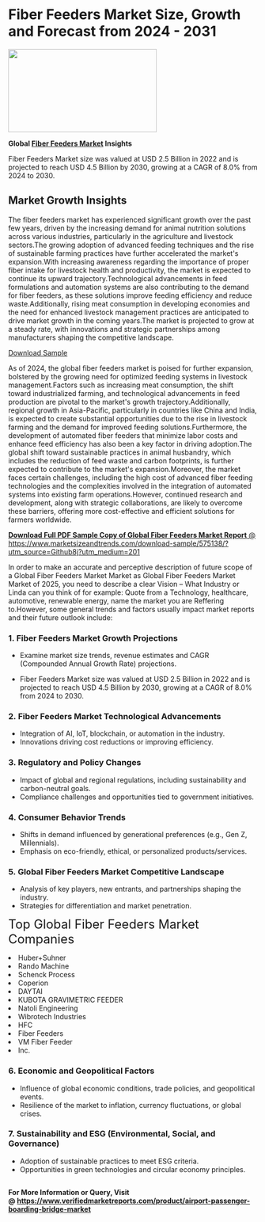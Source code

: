 <H1>Fiber Feeders Market Size, Growth and Forecast from 2024 - 2031</H1><img class="aligncenter size-medium wp-image-584254" src="https://thirdeyenews.in/wp-content/uploads/2024/09/Global-Market-Research-300x168.jpeg" alt="" width="300" height="168" /><p><strong>Global&nbsp;<a href="https://www.marketsizeandtrends.com/download-sample/575138/?utm_source=Github8j?utm_medium=201">Fiber Feeders Market</a> Insights</strong></p><p>Fiber Feeders Market size was valued at USD 2.5 Billion in 2022 and is projected to reach USD 4.5 Billion by 2030, growing at a CAGR of 8.0% from 2024 to 2030.</p><p><h2>Market Growth Insights</h2> <p>The fiber feeders market has experienced significant growth over the past few years, driven by the increasing demand for animal nutrition solutions across various industries, particularly in the agriculture and livestock sectors.The growing adoption of advanced feeding techniques and the rise of sustainable farming practices have further accelerated the market's expansion.With increasing awareness regarding the importance of proper fiber intake for livestock health and productivity, the market is expected to continue its upward trajectory.Technological advancements in feed formulations and automation systems are also contributing to the demand for fiber feeders, as these solutions improve feeding efficiency and reduce waste.Additionally, rising meat consumption in developing economies and the need for enhanced livestock management practices are anticipated to drive market growth in the coming years.The market is projected to grow at a steady rate, with innovations and strategic partnerships among manufacturers shaping the competitive landscape.</p> <p><a href="download-link-here">Download Sample</a></p> <p>As of 2024, the global fiber feeders market is poised for further expansion, bolstered by the growing need for optimized feeding systems in livestock management.Factors such as increasing meat consumption, the shift toward industrialized farming, and technological advancements in feed production are pivotal to the market's growth trajectory.Additionally, regional growth in Asia-Pacific, particularly in countries like China and India, is expected to create substantial opportunities due to the rise in livestock farming and the demand for improved feeding solutions.Furthermore, the development of automated fiber feeders that minimize labor costs and enhance feed efficiency has also been a key factor in driving adoption.The global shift toward sustainable practices in animal husbandry, which includes the reduction of feed waste and carbon footprints, is further expected to contribute to the market's expansion.Moreover, the market faces certain challenges, including the high cost of advanced fiber feeding technologies and the complexities involved in the integration of automated systems into existing farm operations.However, continued research and development, along with strategic collaborations, are likely to overcome these barriers, offering more cost-effective and efficient solutions for farmers worldwide.<p><a href="get-more-link-here"></p><p><span class=""><strong>Download Full PDF Sample Copy of Global Fiber Feeders Market Report</strong> @ <a href="https://www.marketsizeandtrends.com/download-sample/575138/?utm_source=Github8j?utm_medium=201" target="_blank">https://www.marketsizeandtrends.com/download-sample/575138/?utm_source=Github8j?utm_medium=201</a></span></p><p>In order to make an accurate and perceptive description of future scope of a Global&nbsp;Fiber Feeders Market Market as Global&nbsp;Fiber Feeders Market Market of 2025, you need to describe a clear Vision &ndash; What Industry or Linda can you think of for example: Quote from a Technology, healthcare, automotive, renewable energy, name the market you are Reffering to.However, some general trends and factors usually impact market reports and their future outlook include:</p><h3>1.&nbsp;<strong>Fiber Feeders Market Growth Projections</strong></h3><ul><li>Examine market size trends, revenue estimates and CAGR (Compounded Annual Growth Rate) projections.</li><li><p>Fiber Feeders Market size was valued at USD 2.5 Billion in 2022 and is projected to reach USD 4.5 Billion by 2030, growing at a CAGR of 8.0% from 2024 to 2030.</p></li></ul><h3>2.&nbsp;<strong>Fiber Feeders Market Technological Advancements</strong></h3><ul><li>Integration of AI, IoT, blockchain, or automation in the industry.</li><li>Innovations driving cost reductions or improving efficiency.</li></ul><h3>3.&nbsp;<strong>Regulatory and Policy Changes</strong></h3><ul><li>Impact of global and regional regulations, including sustainability and carbon-neutral goals.</li><li>Compliance challenges and opportunities tied to government initiatives.</li></ul><h3>4.&nbsp;<strong>Consumer Behavior Trends</strong></h3><ul><li>Shifts in demand influenced by generational preferences (e.g., Gen Z, Millennials).</li><li>Emphasis on eco-friendly, ethical, or personalized products/services.</li></ul><h3>5.&nbsp;<strong>Global Fiber Feeders Market Competitive Landscape</strong></h3><ul><li>Analysis of key players, new entrants, and partnerships shaping the industry.</li><li>Strategies for differentiation and market penetration.</li></ul><p data-pm-slice="1 1 []"><span style="color: inherit; font-family: inherit; font-size: 25px;">Top Global Fiber Feeders Market Companies</span></p><div class="" data-test-id=""><p><li>Huber+Suhner</li><li> Rando Machine</li><li> Schenck Process</li><li> Coperion</li><li> DAYTAI</li><li> KUBOTA GRAVIMETRIC FEEDER</li><li> Natoli Engineering</li><li> Wibrotech Industries</li><li> HFC</li><li> Fiber Feeders</li><li> VM Fiber Feeder</li><li>Inc.</li></p></div><h3>6.&nbsp;<strong>Economic and Geopolitical Factors</strong></h3><ul><li>Influence of global economic conditions, trade policies, and geopolitical events.</li><li>Resilience of the market to inflation, currency fluctuations, or global crises.</li></ul><h3>7.&nbsp;<strong>Sustainability and ESG (Environmental, Social, and Governance)</strong></h3><ul><li>Adoption of sustainable practices to meet ESG criteria.</li><li>Opportunities in green technologies and circular economy principles.</li></ul><h2><strong style="font-size: 14px;">For More Information or Query, Visit @&nbsp;</strong><a style="background-color: #ffffff; font-size: 14px;" href="https://www.marketsizeandtrends.com/report/fiber-feeders-market/" target="_blank">https://www.verifiedmarketreports.com/product/airport-passenger-boarding-bridge-market</a></h2>